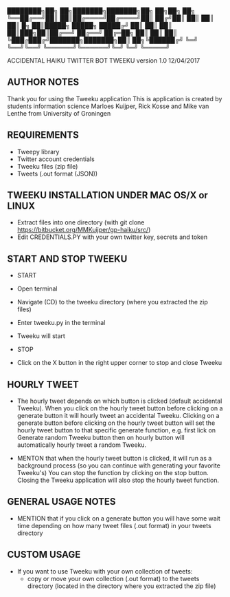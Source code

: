 ████████╗██╗    ██╗███████╗███████╗██╗  ██╗██╗   ██╗
╚══██╔══╝██║    ██║██╔════╝██╔════╝██║ ██╔╝██║   ██║
   ██║   ██║ █╗ ██║█████╗  █████╗  █████╔╝ ██║   ██║
   ██║   ██║███╗██║██╔══╝  ██╔══╝  ██╔═██╗ ██║   ██║
   ██║   ╚███╔███╔╝███████╗███████╗██║  ██╗╚██████╔╝
   ╚═╝    ╚══╝╚══╝ ╚══════╝╚══════╝╚═╝  ╚═╝ ╚═════╝


ACCIDENTAL HAIKU TWITTER BOT TWEEKU version 1.0 12/04/2017

AUTHOR NOTES
-------------------
Thank you for using the Tweeku application
This is application is created by students information science Marloes Kuijper,
Rick Kosse and Mike van Lenthe from University of Groningen


REQUIREMENTS
-------------------
- Tweepy library
- Twitter account credentials
- Tweeku files (zip file)
- Tweets (.out format (JSON))


TWEEKU INSTALLATION UNDER MAC OS/X or LINUX
-------------------
- Extract files into one directory (with git clone https://bitbucket.org/MMKuijper/gp-haiku/src/)
- Edit CREDENTIALS.PY with your own twitter key, secrets and token


START AND STOP TWEEKU
-------------------
-  START
  - Open terminal
  - Navigate (CD) to the tweeku directory (where you extracted the zip files)
  - Enter tweeku.py in the terminal
  - Tweeku will start

-  STOP
  - Click on the X button in the right upper corner to stop and close Tweeku


HOURLY TWEET
-------------------
- The hourly tweet depends on which button is clicked (default accidental Tweeku).
  When you click on the hourly tweet button before clicking on a generate button it will hourly tweet an accidental Tweeku. Clicking on a generate button before clicking on the hourly tweet button will set the hourly tweet button to that specific generate function, e.g. first lick on Generate random Tweeku button then on hourly button will automatically hourly tweet a random Tweeku.

- MENTON that when the hourly tweet button is clicked, it will run as a background process (so you can continue with generating your favorite Tweeku's)
  You can stop the function by clicking on the stop button. Closing the Tweeku application will also stop the hourly tweet function.


GENERAL USAGE NOTES
-------------------
- MENTION that if you click on a generate button you will have some wait time depending on how
  many tweet files (.out format) in your tweets directory


CUSTOM USAGE
-------------------
- If you want to use Tweeku with your own collection of tweets:
    - copy or move your own collection (.out format) to the tweets directory
      (located in the directory where you extracted the zip file)
